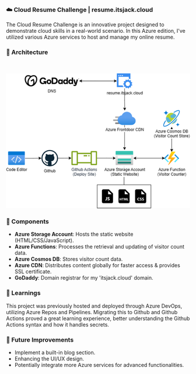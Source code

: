 ### ☁️ Cloud Resume Challenge | resume.itsjack.cloud
The Cloud Resume Challenge is an innovative project designed to demonstrate cloud skills in a real-world scenario. In this Azure edition, I've utilized various Azure services to host and manage my online resume.

### 📃 Architecture 
<br>

![Architecture Diagram](./imgs/diagram.png)

### 🔧 Components
- **Azure Storage Account**: Hosts the static website (HTML/CSS/JavaScript).
- **Azure Functions**: Processes the retrieval and updating of visitor count data.
- **Azure Cosmos DB**: Stores visitor count data.
- **Azure CDN**: Distributes content globally for faster access & provides SSL certificate.
- **GoDaddy**: Domain registrar for my 'itsjack.cloud' domain.

### 📝 Learnings
This project was previously hosted and deployed through Azure DevOps, utilizing Azure Repos and Pipelines. Migrating this to Github and Github Actions proved a great learning experience, better understanding the Github Actions syntax and how it handles secrets. 

### 🔮 Future Improvements
- Implement a built-in blog section.
- Enhancing the UI/UX design.
- Potentially integrate more Azure services for advanced functionalities.


